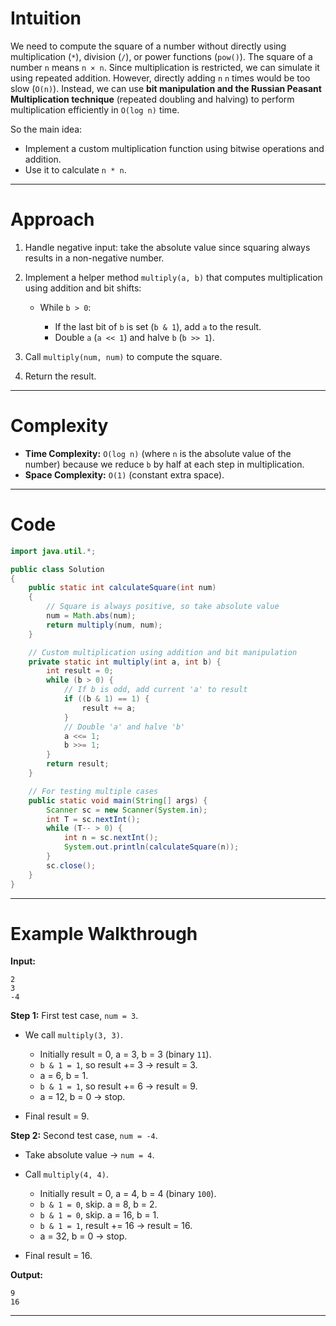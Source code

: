 # Intuition

We need to compute the square of a number without directly using multiplication (`*`), division (`/`), or power functions (`pow()`).
The square of a number `n` means `n × n`. Since multiplication is restricted, we can simulate it using repeated addition.
However, directly adding `n` `n` times would be too slow (`O(n)`). Instead, we can use **bit manipulation and the Russian Peasant Multiplication technique** (repeated doubling and halving) to perform multiplication efficiently in `O(log n)` time.

So the main idea:

* Implement a custom multiplication function using bitwise operations and addition.
* Use it to calculate `n * n`.

---

# Approach

1. Handle negative input: take the absolute value since squaring always results in a non-negative number.
2. Implement a helper method `multiply(a, b)` that computes multiplication using addition and bit shifts:

   * While `b > 0`:

     * If the last bit of `b` is set (`b & 1`), add `a` to the result.
     * Double `a` (`a << 1`) and halve `b` (`b >> 1`).
3. Call `multiply(num, num)` to compute the square.
4. Return the result.

---

# Complexity

* **Time Complexity:** `O(log n)` (where `n` is the absolute value of the number) because we reduce `b` by half at each step in multiplication.
* **Space Complexity:** `O(1)` (constant extra space).

---

# Code

```java
import java.util.*;

public class Solution 
{
    public static int calculateSquare(int num) 
    {
        // Square is always positive, so take absolute value
        num = Math.abs(num);
        return multiply(num, num);
    }

    // Custom multiplication using addition and bit manipulation
    private static int multiply(int a, int b) {
        int result = 0;
        while (b > 0) {
            // If b is odd, add current 'a' to result
            if ((b & 1) == 1) {
                result += a;
            }
            // Double 'a' and halve 'b'
            a <<= 1;
            b >>= 1;
        }
        return result;
    }

    // For testing multiple cases
    public static void main(String[] args) {
        Scanner sc = new Scanner(System.in);
        int T = sc.nextInt();
        while (T-- > 0) {
            int n = sc.nextInt();
            System.out.println(calculateSquare(n));
        }
        sc.close();
    }
}
```

---

# Example Walkthrough

**Input:**

```
2
3
-4
```

**Step 1:** First test case, `num = 3`.

* We call `multiply(3, 3)`.

  * Initially result = 0, a = 3, b = 3 (binary `11`).
  * `b & 1 = 1`, so result += 3 → result = 3.
  * a = 6, b = 1.
  * `b & 1 = 1`, so result += 6 → result = 9.
  * a = 12, b = 0 → stop.
* Final result = 9.

**Step 2:** Second test case, `num = -4`.

* Take absolute value → `num = 4`.
* Call `multiply(4, 4)`.

  * Initially result = 0, a = 4, b = 4 (binary `100`).
  * `b & 1 = 0`, skip. a = 8, b = 2.
  * `b & 1 = 0`, skip. a = 16, b = 1.
  * `b & 1 = 1`, result += 16 → result = 16.
  * a = 32, b = 0 → stop.
* Final result = 16.

**Output:**

```
9
16
```

---

